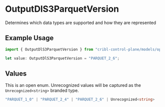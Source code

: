 # OutputDlS3ParquetVersion

Determines which data types are supported and how they are represented

## Example Usage

```typescript
import { OutputDlS3ParquetVersion } from "cribl-control-plane/models/operations";

let value: OutputDlS3ParquetVersion = "PARQUET_2_6";
```

## Values

This is an open enum. Unrecognized values will be captured as the `Unrecognized<string>` branded type.

```typescript
"PARQUET_1_0" | "PARQUET_2_4" | "PARQUET_2_6" | Unrecognized<string>
```
